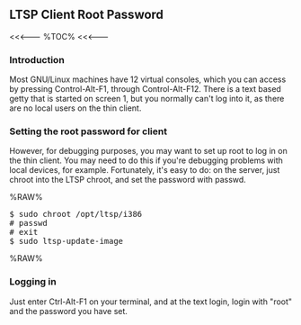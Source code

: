 ## LTSP Client Root Password

<<<---
%TOC%
<<<---

### Introduction

Most GNU/Linux machines have 12 virtual consoles, which you can access by pressing Control-Alt-F1, through Control-Alt-F12. There is a text based getty that is started on screen 1, but you normally can't log into it, as there are no local users on the thin client.

### Setting the root password for client

However, for debugging purposes, you may want to set up root to log in on the thin client. You may need to do this if you're debugging problems with local devices, for example. Fortunately, it's easy to do: on the server, just chroot into the LTSP chroot, and set the password with passwd.

%RAW%
<pre>
$ sudo chroot /opt/ltsp/i386
# passwd
# exit
$ sudo ltsp-update-image
</pre>
%RAW%

### Logging in

Just enter Ctrl-Alt-F1 on your terminal, and at the text login, login with "root" and the password you have set.
